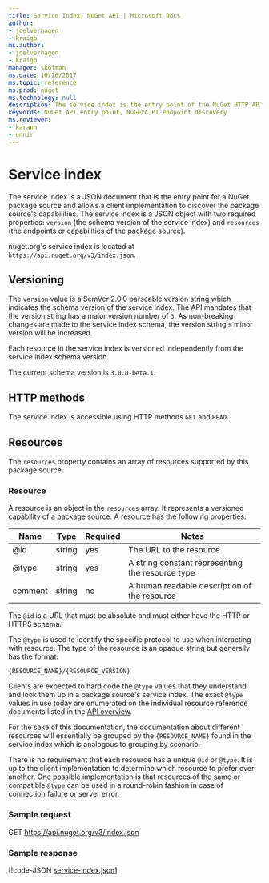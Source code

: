 ```yaml
---
title: Service Index, NuGet API | Microsoft Docs
author:
- joelverhagen
- kraigb
ms.author:
- joelverhagen
- kraigb
manager: skofman
ms.date: 10/26/2017
ms.topic: reference
ms.prod: nuget
ms.technology: null
description: The service index is the entry point of the NuGet HTTP API and enumerates the capabilities of the server.
keywords: NuGet API entry point, NuGetA PI endpoint discovery
ms.reviewer:
- karann
- unnir
---
```


# Service index

The service index is a JSON document that is the entry point for a NuGet package source and allows a client
implementation to discover the package source's capabilities. The service index is a JSON object with two required
properties: `version` (the schema version of the service index) and `resources`  (the endpoints or capabilities of the
package source).

nuget.org's service index is located at `https://api.nuget.org/v3/index.json`.

## Versioning

The `version` value is a SemVer 2.0.0 parseable version string which indicates the schema version of the service index.
The API mandates that the version string has a major version number of `3`. As non-breaking changes are made to the
service index schema, the version string's minor version will be increased.

Each resource in the service index is versioned independently from the service index schema version.

The current schema version is `3.0.0-beta.1`.

## HTTP methods

The service index is accessible using HTTP methods `GET` and `HEAD`.

## Resources

The `resources` property contains an array of resources supported by this package source.

### Resource

A resource is an object in the `resources` array. It represents a versioned capability of a package source. A
resource has the following properties:

Name          | Type   | Required | Notes
------------- | ------ | -------- | -----
@id           | string | yes      | The URL to the resource
@type         | string | yes      | A string constant representing the resource type
comment       | string | no       | A human readable description of the resource

The `@id` is a URL that must be absolute and must either have the HTTP or HTTPS schema.

The `@type` is used to identify the specific protocol to use when interacting with resource. The type of the resource
is an opaque string but generally has the format:

    {RESOURCE_NAME}/{RESOURCE_VERSION}

Clients are expected to hard code the `@type` values that they understand and look them up in a package source's
service index. The exact `@type` values in use today are enumerated on the individual resource reference documents
listed in the [API overview](overview.md#resources-and-schema).

For the sake of this documentation, the documentation about different resources will essentially be grouped by the
`{RESOURCE_NAME}` found in the service index which is analogous to grouping by scenario. 

There is no requirement that each resource has a unique `@id` or `@type`. It is up to the client implementation to
determine which resource to prefer over another. One possible implementation is that resources of the same or
compatible `@type` can be used in a round-robin fashion in case of connection failure or server error.

### Sample request

GET https://api.nuget.org/v3/index.json

### Sample response

[!code-JSON [service-index.json](./_data/service-index.json)]
